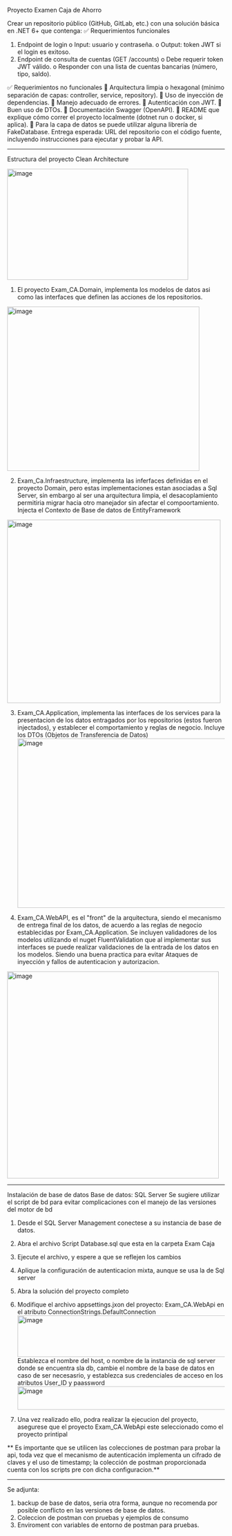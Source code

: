 Proyecto Examen Caja de Ahorro


Crear un repositorio público (GitHub, GitLab, etc.) con una solución básica en .NET 6+ que contenga:
✅ Requerimientos funcionales
1. Endpoint de login
o Input: usuario y contraseña.
o Output: token JWT si el login es exitoso.
2. Endpoint de consulta de cuentas (GET /accounts)
o Debe requerir token JWT válido.
o Responder con una lista de cuentas bancarias (número, tipo, saldo).

✅ Requerimientos no funcionales
 Arquitectura limpia o hexagonal (mínimo separación de capas: controller, service,
repository).
 Uso de inyección de dependencias.
 Manejo adecuado de errores.
 Autenticación con JWT.
 Buen uso de DTOs.
 Documentación Swagger (OpenAPI).
 README que explique cómo correr el proyecto localmente (dotnet run o docker, si aplica).
 Para la capa de datos se puede utilizar alguna librería de FakeDatabase.
Entrega esperada:
URL del repositorio con el código fuente, incluyendo instrucciones para ejecutar y probar la API.

---
Estructura del proyecto Clean Architecture

<img width="419" height="257" alt="image" src="https://github.com/user-attachments/assets/503aaaa5-678e-488e-b620-9a56d09181a2" />

1. El proyecto Exam_CA.Domain, implementa los modelos de datos asi como las interfaces que definen las acciones de los repositorios.
<img width="445" height="380" alt="image" src="https://github.com/user-attachments/assets/e1cfc634-c772-4c7a-b200-1a350b7e6846" />

2. Exam_Ca.Infraestructure, implementa las inferfaces definidas en el proyecto Domain, pero estas implementaciones estan asociadas a Sql Server, sin embargo al ser una arquitectura limpia, el desacoplamiento permitiria migrar hacia otro manejador sin afectar el compoortamiento. Injecta el Contexto de Base de datos de EntityFramework
<img width="494" height="424" alt="image" src="https://github.com/user-attachments/assets/6171da62-d75a-4f60-a515-9a0489fac81a" />

3. Exam_CA.Application, implementa las interfaces de los services para la presentacion de los datos entragados por los repositorios (estos fueron injectados), y establecer el comportamiento y reglas de negocio. Incluye los DTOs (Objetos de Transferencia de Datos)
   <img width="493" height="392" alt="image" src="https://github.com/user-attachments/assets/ce07e349-2938-4452-a92d-5c6db77d6698" />

5. Exam_CA.WebAPI, es el "front" de la arquitectura, siendo el mecanismo de entrega final de los datos, de acuerdo a las reglas de negocio establecidas por Exam_CA.Application. Se incluyen validadores de los modelos utilizando el nuget FluentValidation que al implementar sus interfaces se puede realizar validaciones de la entrada de los datos en los modelos. Siendo una buena practica para evitar Ataques de inyección y fallos de autenticacion y autorizacion.
   
<img width="490" height="479" alt="image" src="https://github.com/user-attachments/assets/0f2c8fbf-3484-48dc-a90d-58be1a405e01" />

  
-----
Instalación de base de datos
Base de datos: SQL Server
Se sugiere utilizar el script de bd para evitar complicaciones con el manejo de las versiones del motor de bd
1. Desde el SQL Server Management conectese a su instancia de base de datos.
2. Abra el archivo Script Database.sql que esta en la carpeta Exam Caja
3. Ejecute el archivo, y espere a que se reflejen los cambios
4. Aplique la configuración de autenticacion mixta, aunque se usa la de Sql server
5. Abra la solución del proyecto completo
6. Modifique el archivo appsettings.jxon del proyecto: Exam_CA.WebApi en el atributo ConnectionStrings.DefaultConnection
           <img width="870" height="96" alt="image" src="https://github.com/user-attachments/assets/d6b98d97-33ef-42eb-88e6-991915d6a1f8" />
        Establezca el nombre del host, o nombre de la instancia de sql server donde se encuentra sla db, cambie el nombre de la base de datos en caso de ser necesasrio, y establezca sus credenciales de acceso en los atributos User_ID y paassword
        <img width="632" height="54" alt="image" src="https://github.com/user-attachments/assets/2f23131a-15c9-4d7a-b0c2-05079903fbb3" />
  
7. Una vez realizado ello, podra realizar la ejecucion del proyecto, asegurese que el proyecto Exam_CA.WebApi este seleccionado como el proyecto printipal

** Es importante que se utilicen las colecciones de postman para probar la api, toda vez que el mecanismo de autenticación implementa un cifrado de claves y el uso de timestamp; la colección de postman proporcionada cuenta con los scripts pre con dicha configuracion.**

----
Se adjunta: 
1. backup de base de datos, seria otra forma, aunque no recomenda por posible conflicto en las versiones de base de datos.
2. Coleccion de postman con pruebas y ejemplos de consumo
3. Enviroment con variables de entorno de postman para pruebas.
